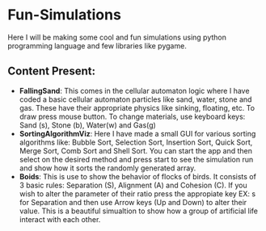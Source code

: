 # Fun-Simulations
Here I will be making some cool and fun simulations using python programming language and few libraries like pygame.

## Content Present:
- **FallingSand**: This comes in the cellular automaton logic where I have coded a basic cellular automaton particles like sand, water, stone and gas. These have their appropriate physics like sinking, floating, etc. To draw press mouse button. To change materials, use keyboard keys: Sand (s), Stone (b), Water(w) and Gas(g)
- **SortingAlgorithmViz**: Here I have made a small GUI for various sorting algorithms like: Bubble Sort, Selection Sort, Insertion Sort, Quick Sort, Merge Sort, Comb Sort and Shell Sort. You can start the app and then select on the desired method and press start to see the simulation run and show how it sorts the randomly generated array.
- **Boids**: This is use to show the behavior of flocks of birds. It consists of 3 basic rules: Separation (S), Alignment (A) and Cohesion (C). If you wish to alter the parameter of their ratio press the appropiate key EX: s for Separation and then use Arrow keys (Up and Down) to alter their value. This is a beautiful simualtion to show how a group of artificial life interact with each other.
